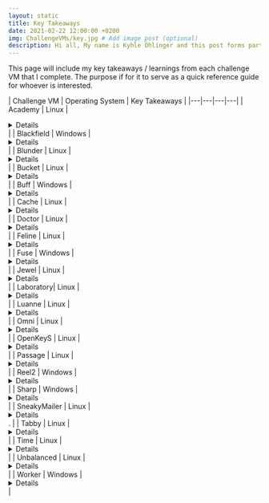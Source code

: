 ```yaml
---
layout: static
title: Key Takeaways
date: 2021-02-22 12:00:00 +0200
img: ChallengeVMs/key.jpg # Add image post (optional)
description: Hi all, My name is Kyhle Öhlinger and this post forms part of my challenge VM writeups. If you enjoy any of the posts, feel free to reach out and let me know :) 
---
```



This page will include my key takeaways / learnings from each challenge VM that I complete. The purpose if for it to serve as a quick reference guide for whoever is interested.

| Challenge VM  | Operating System  | Key Takeaways |
|---|---|---|---|
| Academy | Linux | <details>Larvel RCE and Composer exploit </details> |
| Blackfield | Windows | <details>ASRep Roasting and exploiting whoami privileges. </details>  |
| Blunder | Linux | <details>Exploitation of a sudo vulnerability.</details>  |
| Bucket | Linux | <details>AWS S3 Bucket and DynamoDB Exploitation.</details> | 
| Buff | Windows | <details>Using [Chisel](https://github.com/jpillora/chisel) to run a Python exploit through a reverse proxy.</details>  |
| Cache | Linux | <details>Memcache exploitation and docker privilege escalation.</details>  |
| Doctor | Linux | <details>Server-Side Template Injection and Splunk Forwarder exploitation. </details>|
| Feline | Linux | <details>Java Deserialisation, SaltStack and Docker.sock exploitation.</details>|
| Fuse | Windows | <details>smbpasswd reset and exploiting whoami privileges. </details> |
| Jewel | Linux | <details>Redis CacheStore Exploitation and Google Authenticator Tokens for 2FA</details>|
| Laboratory| Linux | <details> Gitlab and Absolute Path Exploitation. </details> |
| Luanne | Linux | <details> Lua and bozohttpd Exploitation.</details> | 
| Omni | Linux | <details>Windows IoT exploitation and PowerShell secure string decryption.</details>  |
| OpenKeyS | Linux | <details>OpenBSD authentication bypass and skey OpenBSD exploit.</details>  |
| Passage | Linux | <details>USBCreator D-Bus Exploitation.</details>  |
| Reel2 | Windows | <details> PowerShell PS-Session and PowerShell Script Blocks.</details> |
| Sharp | Windows | <details> Portable Kanban password decryption  and .NET Remoting Exploitation </details> | 
| SneakyMailer | Linux | <details>Swaks phishing and Pypi package exploitation.</details>. |
| Tabby | Linux | <details>Tomcat manager exploitation via command line and LXD exploitation.</details>  |
| Time | Linux | <details>Jackson Databind exploitation and Tarball.</details>  |
| Unbalanced | Linux | <details>rsync exploitation and Pi-Hole RCE.</details>  |
| Worker | Windows | <details>SVN and Azure Pipeline exploitation.</details>  |